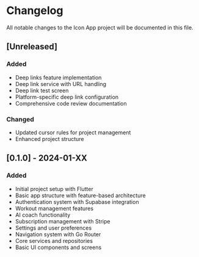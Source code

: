 # Changelog

All notable changes to the Icon App project will be documented in this file.

## [Unreleased]

### Added
- Deep links feature implementation
- Deep link service with URL handling
- Deep link test screen
- Platform-specific deep link configuration
- Comprehensive code review documentation

### Changed
- Updated cursor rules for project management
- Enhanced project structure

## [0.1.0] - 2024-01-XX

### Added
- Initial project setup with Flutter
- Basic app structure with feature-based architecture
- Authentication system with Supabase integration
- Workout management features
- AI coach functionality
- Subscription management with Stripe
- Settings and user preferences
- Navigation system with Go Router
- Core services and repositories
- Basic UI components and screens 